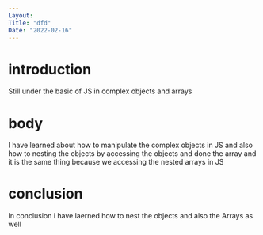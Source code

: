 ```yaml
---
Layout:
Title: "dfd"
Date: "2022-02-16"
---
```

# introduction

Still under the basic of JS in complex objects and arrays

# body

I have learned about how to manipulate the complex objects in JS and also how to nesting the objects  by accessing the objects and done the array and it is the same thing because we accessing the nested arrays in JS 

# conclusion

In conclusion i have laerned how to nest the objects and also the Arrays as well
 
